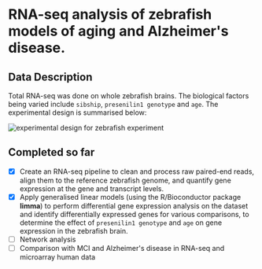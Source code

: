 # RNA-seq analysis of zebrafish models of aging and Alzheimer's disease.

## Data Description

Total RNA-seq was done on whole zebrafish brains. The biological factors being varied include `sibship`, `presenilin1 genotype` and `age`. The experimental design is summarised below:

![experimental design for zebrafish experiment](http://i.imgur.com/lJFc7fU.png)

## Completed so far

- [x] Create an RNA-seq pipeline to clean and process raw paired-end reads, align them to the reference zebrafish genome, and quantify gene expression at the gene and transcript levels. 
- [x] Apply generalised linear models (using the R/Bioconductor package **limma**) to perform differential gene expression analysis on the dataset and identify differentially expressed genes for various comparisons, to determine the effect of `presenilin1 genotype` and `age` on gene expression in the zebrafish brain. 
- [ ] Network analysis
- [ ] Comparison with MCI and Alzheimer's disease in RNA-seq and microarray human data
